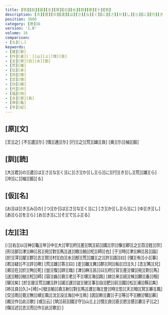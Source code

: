```yaml
---
title: [筑][前][國][志][賀][白][水][郎][歌][十][首]
description: [大][君][の][遣][は][さ][な][く][に][さ][か][し][ら][に][行][き][し][荒][雄][ら][沖][に][袖][振][る]
position: 3860
category: [巻]16
version: '1.0'
volume: 16
comparison:
- [な][し]
keywords:
- [雑][歌]
- [作][者][：][山][上][憶][良]
- [志][賀][白][水][郎]
- [荒][雄]
- [伝][承]
- [同][情]
- [恋][情]
- [功][績]
- [代][作]
- [福][岡]
- [志][賀][島]
- [神][亀]
- [年][紀]
---
```


## [原][文]

[王][之] [不][遣][尓] [情][進][尓] [行][之][荒][雄][良] [奥][尓][袖][振]

## [訓][読]

[大][君][の][遣][は][さ][な][く][に][さ][か][し][ら][に][行][き][し][荒][雄][ら][沖][に][袖][振][る]

## [仮][名]

[お][ほ][き][み][の] [つ][か][は][さ][な][く][に] [さ][か][し][ら][に] [ゆ][き][し][あ][ら][を][ら] [お][き][に][そ][で][ふ][る]

## [左][注]

[（][右][以][神][龜][年][中][大][宰][府][差][筑][前][國][宗][像][郡][之][百][姓][宗][形][部][津][麻][呂][宛][對][馬][送][粮][舶][柁][師][也] [于][時][津][麻][呂][詣][於][滓][屋][郡][志][賀][村][白][水][郎][荒][雄][之][許][語][曰] [僕][有][小][事][若][疑][不][許][歟] [荒][雄][答][曰] [走][雖][異][郡][同][船][日][久] [志][篤][兄][弟][在][於][殉][死] [豈][復][辞][哉] [津][麻][呂][曰][府][官][差][僕][宛][對][馬][送][粮][舶][柁][師] [容][齒][衰][老][不][堪][海][路] [故][来][祇][候][願][垂][相][替][矣] [於][是][荒][雄][許][諾][遂][従][彼][事][自][肥][前][國][松][浦][縣][美][祢][良][久]<[埼]>[發][舶][直][射][對][馬][渡][海][登][時][忽][天][暗][冥][暴][風][交][雨][竟][無][順][風][沈][没][海][中][焉] [因][斯][妻][子][等][不][勝][犢][慕][裁][作][此][歌] [或][云] [筑][前][國][守][山][上][憶][良][臣][悲][感][妻][子][之][傷][述][志][而][作][此][歌][）]
